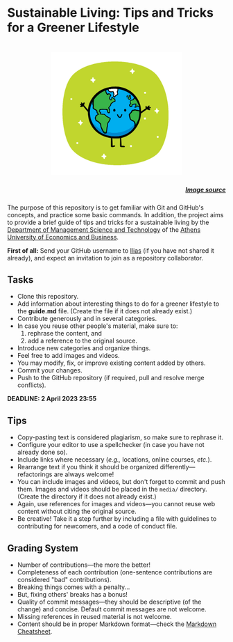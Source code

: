 # Sustainable Living: Tips and Tricks for a Greener Lifestyle
<h1 align="center">
	<img width="300" src="media/green_earth.png" >
	<br>
</h1>

<h5 align="right">

[Image source](https://www.useagle.org/us-eagle/about-us-eagle/blog/u.s.-eagle-blog/2020/04/14/green-tips-for-a-sustainable-lifestyle)

</h5>

The purpose of this repository is to get familiar with Git and GitHub's concepts, and practice some basic commands. In addition, the project aims to provide a brief guide of tips and tricks for a sustainable living by the [Department of Management Science and Technology](https://www.dept.aueb.gr/en/dmst) of the [Athens University of Economics and Business](https://aueb.gr/en).

**First of all:** Send your GitHub username to [Ilias](mailto:ilbalampan@aueb.gr) (if you have not shared it already), and expect an invitation to join as a repository collaborator.

## Tasks

- Clone this repository.
- Add information about interesting things to do for a greener lifestyle to the **guide.md** file. (Create the file if it does not already exist.)
- Contribute generously and in several categories.
- In case you reuse other people's material, make sure to:
  1. rephrase the content, and
  2. add a reference to the original source.
- Introduce new categories and organize things.
- Feel free to add images and videos.
- You may modify, fix, or improve existing content added by others.
- Commit your changes.
- Push to the GitHub repository (if required, pull and resolve merge conflicts).

**DEADLINE: 2 April 2023 23:55**

## Tips
- Copy-pasting text is considered plagiarism, so make sure to rephrase it.
- Configure your editor to use a spellchecker (in case you have not already done so).
- Include links where necessary (*e.g.,* locations, online courses, *etc.*).
- Rearrange text if you think it should be organized differently&mdash;refactorings are always welcome!
- You can include images and videos, but don't forget to commit and push them. Images and videos should be placed in the ```media/``` directory. (Create the directory if it does not already exist.)
- Again, use references for images and videos&mdash;you cannot reuse web content without citing the original source.
- Be creative! Take it a step further by including a file with guidelines to contributing for newcomers, and a code of conduct file.

## Grading System
- Number of contributions&mdash;the more the better!
- Completeness of each contribution (one-sentence contributions are considered "bad" contributions).
- Breaking things comes with a penalty...
- But, fixing others' breaks has a bonus!
- Quality of commit messages&mdash;they should be descriptive (of the change) and concise. Default commit messages are not welcome.
- Missing references in reused material is not welcome.
- Content should be in proper Markdown format&mdash;check the [Markdown Cheatsheet](https://github.com/adam-p/markdown-here/wiki/Markdown-Cheatsheet).
